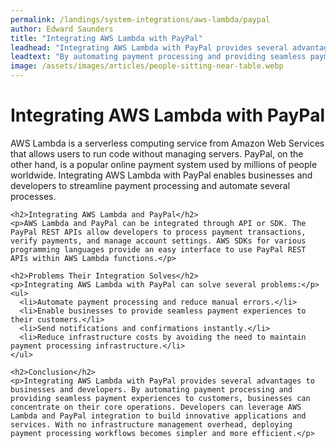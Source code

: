 ```yaml
---
permalink: /landings/system-integrations/aws-lambda/paypal
author: Edward Saunders
title: "Integrating AWS Lambda with PayPal"
leadhead: "Integrating AWS Lambda with PayPal provides several advantages to businesses and developers"
leadtext: "By automating payment processing and providing seamless payment experiences to customers, businesses can concentrate on their core operations. Developers can leverage AWS Lambda and PayPal integration to build innovative applications and services. With no infrastructure management overhead, deploying payment processing workflows becomes simpler and more efficient."
image: /assets/images/articles/people-sitting-near-table.webp
---
```

<div class="arttext">	<h1>Integrating AWS Lambda with PayPal</h1>
	<p>AWS Lambda is a serverless computing service from Amazon Web Services that allows users to run code without managing servers. PayPal, on the other hand, is a popular online payment system used by millions of people worldwide. Integrating AWS Lambda with PayPal enables businesses and developers to streamline payment processing and automate several processes.</p>

	<h2>Integrating AWS Lambda and PayPal</h2>
	<p>AWS Lambda and PayPal can be integrated through API or SDK. The PayPal REST APIs allow developers to process payment transactions, verify payments, and manage account settings. AWS SDKs for various programming languages provide an easy interface to use PayPal REST APIs within AWS Lambda functions.</p>

	<h2>Problems Their Integration Solves</h2>
	<p>Integrating AWS Lambda with PayPal can solve several problems:</p>
	<ul>
	  <li>Automate payment processing and reduce manual errors.</li>
	  <li>Enable businesses to provide seamless payment experiences to their customers.</li>
	  <li>Send notifications and confirmations instantly.</li>
	  <li>Reduce infrastructure costs by avoiding the need to maintain payment processing infrastructure.</li>
	</ul>

	<h2>Conclusion</h2>
	<p>Integrating AWS Lambda with PayPal provides several advantages to businesses and developers. By automating payment processing and providing seamless payment experiences to customers, businesses can concentrate on their core operations. Developers can leverage AWS Lambda and PayPal integration to build innovative applications and services. With no infrastructure management overhead, deploying payment processing workflows becomes simpler and more efficient.</p>
</div>